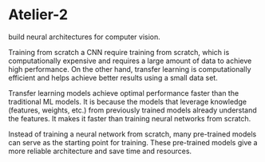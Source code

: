 # Atelier-2
build neural architectures for computer vision.

Training from scratch a CNN require training from scratch, which is computationally expensive and requires a large amount of data to achieve high performance. On the other hand, transfer learning is computationally efficient and helps achieve better results using a small data set.

Transfer learning models achieve optimal performance faster than the traditional ML models. It is because the models that leverage knowledge (features, weights, etc.) from previously trained models already understand the features. It makes it faster than training neural networks from scratch.

Instead of training a neural network from scratch, many pre-trained models can serve as the starting point for training. These pre-trained models give a more reliable architecture and save time and resources.
